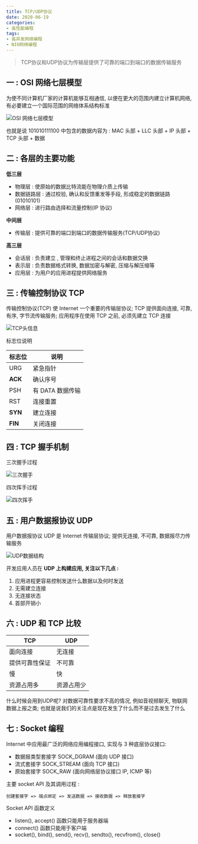 ```yaml
---
title: TCP/UDP协议
date: 2020-06-19
categories:
- 高性能编程
tags: 
- 高并发网络编程
- NIO网络编程
---
```




> TCP协议和UDP协议为传输层提供了可靠的端口到端口的数据传输服务



## 一 : OSI 网络七层模型

为使不同计算机厂家的计算机能够互相通信, 以便在更大的范围内建立计算机网络, 有必要建立一个国际范围的网络体系结构标准

![OSI 网络七层模型](https://gcore.jsdelivr.net/gh/info4z/blog_images@main/images/image-20230201232113066.png) 

也就是说 101010111100 中包含的数据内容为 : MAC 头部 + LLC 头部 + IP 头部 + TCP 头部 + 数据



## 二 : 各层的主要功能

**低三层** 

- 物理层 : 使原始的数据比特流能在物理介质上传输
- 数据链路层 : 通过校验, 确认和反馈重发等手段, 形成稳定的数据链路(01010101)
- 网络层 : 进行路由选择和流量控制(IP 协议)

**中间层**

* 传输层 : 提供可靠的端口到端口的数据传输服务(TCP/UDP协议)

**高三层**

- 会话层 : 负责建立 , 管理和终止进程之间的会话和数据交换
- 表示层 : 负责数据格式转换, 数据加密与解密, 压缩与解压缩等
- 应用层 : 为用户的应用进程提供网络服务



## 三 : 传输控制协议 TCP

传输控制协议(TCP) 使 Internet 一个重要的传输层协议; TCP 提供面向连接, 可靠, 有序, 字节流传输服务; 应用程序在使用 TCP 之前, 必须先建立 TCP 连接

![TCP头信息](https://gcore.jsdelivr.net/gh/info4z/blog_images@main/images/image-20230201233011214.png) 

标志位说明

| 标志位  | 说明             |
| ------- | ---------------- |
| URG     | 紧急指针         |
| **ACK** | 确认序号         |
| PSH     | 有 DATA 数据传输 |
| RST     | 连接重置         |
| **SYN** | 建立连接         |
| **FIN** | 关闭连接         |



## 四 : TCP 握手机制

三次握手过程

![三次握手](https://gcore.jsdelivr.net/gh/info4z/blog_images@main/images/image-20230201233349204.png) 

四次挥手过程

![四次挥手](https://gcore.jsdelivr.net/gh/info4z/blog_images@main/images/image-20230201233515235.png) 



## 五 : 用户数据报协议 UDP

用户数据报协议 UDP 是 Internet 传输层协议; 提供无连接, 不可靠, 数据报尽力传输服务

![UDP数据结构](https://gcore.jsdelivr.net/gh/info4z/blog_images@main/images/image-20230201233711802.png) 

开发应用人员在 **UDP 上构建应用, 关注以下几点 :** 

1. 应用进程更容易控制发送什么数据以及何时发送
2. 无需建立连接
3. 无连接状态
4. 首部开销小



## 六 : UDP 和 TCP 比较

| TCP            | UDP        |
| -------------- | ---------- |
| 面向连接       | 无连接     |
| 提供可靠性保证 | 不可靠     |
| 慢             | 快         |
| 资源占用多     | 资源占用少 |

什么时候会用到UDP呢? 对数据可靠性要求不高的情况, 例如音视频聊天, 物联网数据上报之类; 也就是说我们的关注点是现在发生了什么而不是过去发生了什么



## 七 : Socket 编程

Internet 中应用最广泛的网络应用编程接口, 实现与 3 种底层协议接口:

- 数据报类型套接字 SOCK_DGRAM (面向 UDP 接口)
- 流式套接字 SOCK_STREAM (面向 TCP 接口)
- 原始套接字 SOCK_RAW (面向网络层协议接口 IP, ICMP 等)

主要 socket API 及其调用过程 :

```
创建套接字 => 端点绑定 => 发送数据 => 接收数据 => 释放套接字
```

Socket API 函数定义

- listen(), accept() 函数只能用于服务器端
- connect() 函数只能用于客户端
- socket(), bind(), send(), recv(), sendto(), recvfrom(), close()
